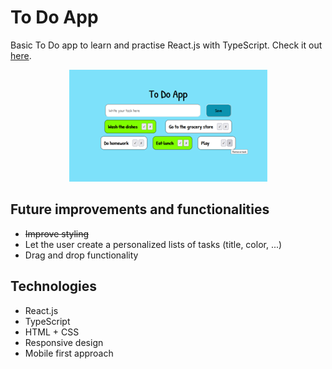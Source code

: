 # To Do App
Basic To Do app to learn and practise React.js with TypeScript. Check it out [here](https://fabbeiru.github.io/ToDoApp/).

<p align="center"><img src="/ToDoAppv1.png"/></p>

## Future improvements and functionalities
- ~~Improve styling~~
- Let the user create a personalized lists of tasks (title, color, ...)
- Drag and drop functionality

## Technologies
- React.js
- TypeScript
- HTML + CSS
- Responsive design
- Mobile first approach
